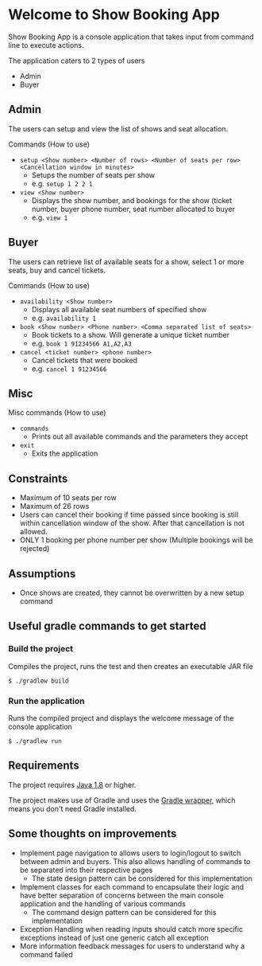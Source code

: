 # Welcome to Show Booking App

Show Booking App is a console application that takes input from command line to execute actions.

The application caters to 2 types of users
- Admin
- Buyer

## Admin

The users can setup and view the list of shows and seat allocation.

Commands (How to use)
- `setup <Show number> <Number of rows> <Number of seats per row> <Cancellation window in minutes>`
	- Setups the number of seats per show
	- e.g. `setup 1 2 2 1`
- `view <Show number>`
	- Displays the show number, and bookings for the show (ticket number, buyer phone number, seat number allocated to buyer
	- e.g. `view 1`
	
## Buyer

The users can retrieve list of available seats for a show, select 1 or more seats, buy and cancel tickets.

Commands (How to use)
- `availability <Show number>`
	- Displays all available seat numbers of specified show
	- e.g. `availability 1`
- `book <Show number> <Phone number> <Comma separated list of seats>`
	- Book tickets to a show. Will generate a unique ticket number
	- e.g. `book 1 91234566 A1,A2,A3`
- `cancel <ticket number> <phone number>`
	- Cancel tickets that were booked
	- e.g. `cancel 1 91234566`

## Misc

Misc commands (How to use)
- `commands`
	- Prints out all available commands and the parameters they accept
- `exit`
	- Exits the application

## Constraints
- Maximum of 10 seats per row
- Maximum of 26 rows
- Users can cancel their booking if time passed since booking is still within cancellation window of the show. After that cancellation is not allowed.
- ONLY 1 booking per phone number per show (Multiple bookings will be rejected)

## Assumptions
- Once shows are created, they cannot be overwritten by a new setup command

## Useful gradle commands to get started

### Build the project

Compiles the project, runs the test and then creates an executable JAR file

```console
$ ./gradlew build
```

### Run the application

Runs the compiled project and displays the welcome message of the console application

```console
$ ./gradlew run
```

## Requirements

The project requires [Java 1.8](http://www.oracle.com/technetwork/java/javase/downloads/jdk8-downloads-2133151.html) or
higher.

The project makes use of Gradle and uses
the [Gradle wrapper](https://docs.gradle.org/current/userguide/gradle_wrapper.html), which means you don't need Gradle
installed.

## Some thoughts on improvements
- Implement page navigation to allows users to login/logout to switch between admin and buyers. This also allows handling of commands to be separated into their respective pages
	- The state design pattern can be considered for this implementation
- Implement classes for each command to encapsulate their logic and have better separation of concerns between the main console application and the handling of various commands
	- The command design pattern can be considered for this implementation
- Exception Handling when reading inputs should catch more specific exceptions instead of just one generic catch all exception
- More information feedback messages for users to understand why a command failed
